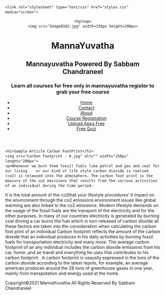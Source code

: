 ﻿
<html>

	<link rel="stylesheet" type="text/css" href="styles.css" media="screen">
<header>

	<hgroup>
	<img src="Image0102.jpg" width=150px height=200px>
<h1>MannaYuvatha</h1>
<h2>Mannayuvatha Powered By Sabbam Chandraneel</h2>
<h3>Learn all courses for free only in mannayuvatha register to grab your free course</h3>
<nav>
<ul>
<li><a href="https://sabbam07.github.io/mannaown7/">Home</a></li>
<li><a href="contact.html">Contact</a></li>
<li><a href="about.html">About</a></li>
<li><a href="register.html">Course Registration</a></li>
<li><a href="Upload.html">Upload Apps Free</a></li>
<li><a href="https://docs.google.com/forms/d/e/1FAIpQLSf2g6oNYe1SVbPNgI6Azz4DFueRQWGfcFu4AZj8Tu4V6rdBSg/viewform">Free Quiz</a></li>
</ul>
</nav>

</hgroup>

</header>

<section>
	
	<h1>Sample Article Carbon FootPrint</h1>
	<img src="Carbon footprint - 0.jpg" alt="" width="150px" lenght="200px">
	<p>Whenever we burn them fossil fuels like petrol and gas and coal for our living    or our kind of life style carbon dioxide is realsed (co2) is released into the atmosphere. The carbon foot print is the measure of the co2 emissions that results from the various activities of an individual during the time period.
It is the total amount of the co2that your lifestyle procedures’ it impact on the environment through the co2 emissions environment issues like global warming are also linked to the co2 emissions. Modern lifestyle demands on the usage of the fossil fuels are the transport of the electricity and for the other purposes.
In many of our countries electricity is generated by burning coal driving a car burns the fuel  which in turn released of carbon dioxide all these factors are taken into the consideration when calculating the carbon foot print  of an individual 
Carbon footprint reflects the amount of the carbon dioxide that an individual produces in his daily activities by burning fossil fuels for transportation electricity and many more.
The average carbon footprint of an any individual includes the carbon dioxide emissions from his car, home ,and air travel and everything he uses that contributes to his carbon footprint . A carbon footprint is usauslly expressed in the tons of the carbon dioxide according to the latest repots, for example, an average american produces around the 28 tons of greenhouse gases in one year, mainly from transpotation and energy used at the home.  
</p>
</section>


<footer>Copyright©2021 MannaYuvatha All Rights Reserved By Sabbam Chandraneel</footer>
